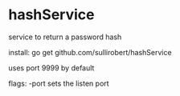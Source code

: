 # hashService
service to return a password hash

install:
go get github.com/sullirobert/hashService

uses port 9999 by default

flags:
    -port sets the listen port

    

